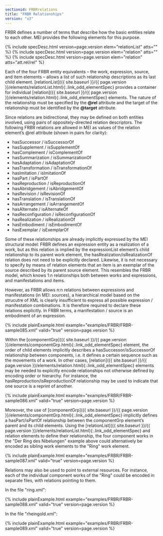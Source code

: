 ```yaml
---
sectionid: FRBRrelations
title: "FRBR Relationships"
version: "v3"
---
```




FRBR defines a number of terms that describe how the basic entities relate to each
other. MEI
provides the following elements for this purpose.



{% include specDesc.html version=page.version elem="relationList" atts="" %}
{% include specDesc.html version=page.version elem="relation" atts="" %}
{% include specDesc.html version=page.version elem="relation" atts="att.rel/rel" %}



Each of the four FRBR entity equivalents – the work, expression, source, and item
elements –
allows a list of such relationship descriptions as its last child element. [relationList]({{ site.baseurl }}/{{ page.version }}/elements/relationList.html){:.link_odd_elementSpec} provides a container for individual [relation]({{ site.baseurl }}/{{ page.version }}/elements/relation.html){:.link_odd_elementSpec}
elements. The nature of the relationship must be specified by the **@rel** attribute and
the target of the relationship must be identified by the **@target** attribute.

Since relations are bidirectional, they may be defined on both entities involved,
using pairs
of oppositely-directed relation descriptors. The following FRBR relations are allowed
in MEI
as values of the relation element’s @rel attribute (shown in pairs for clarity): 
- hasSuccessor / isSuccessorOf
- hasSupplement / isSupplementOf
- hasComplement / isComplementOf
- hasSummarization / isSummarizationOf
- hasAdaptation / isAdaptationOf
- hasTransformation / isTransformationOf
- hasImitation / isImitationOf
- hasPart / isPartOf
- hasReproduction / isReproductionOf
- hasAbridgement / isAbridgementOf
- hasRevision / isRevisionOf
- hasTranslation / isTranslationOf
- hasArrangement / isArrangementOf
- hasAlternate / isAlternateOf
- hasReconfiguration / isReconfigurationOf
- hasRealization / isRealizationOf
- hasEmbodiment / isEmbodimentOf
- hasExemplar / isExemplarOf



Some of these relationships are already implicitly expressed by the MEI structural
model:
FRBR defines an expression entity as a realization of a work, but as this relation
is implied
by the expressionList element’s child relationship to its parent work element, the
hasRealization/isRealizationOf relation does not need to be explicitly declared. Likewise,
it
is not necessary to specify by means of relation elements that an item is an exemplar
of the
source described by its parent source element. This resembles the FRBR model, which
knows 1:n
relationships both between works and expressions, and manifestations and items.

However, as FRBR allows n:n relations between expressions and manifestations (in MEI:
sources), a hierarchical model based on the strucutre of XML is clearly insufficient
to
express all possible expression / manifestation combinations. It is therefore required
to
declare these relations explicitly. In FRBR terms, a manifestation / source is an
embodiment
of an expression.

{% include plainExample.html example="examples/FRBR/FRBR-sample085.xml" valid="true" version=page.version %}

Within the [componentGrp]({{ site.baseurl }}/{{ page.version }}/elements/componentGrp.html){:.link_odd_elementSpec} element, the order of child elements implicitly
describes a hasSuccessor/isSuccessorOf relationship between components, i.e. it defines
a
certain sequence such as the movements of a work. In other cases, [relation]({{ site.baseurl }}/{{ page.version }}/elements/relation.html){:.link_odd_elementSpec} elements may be needed to explicitly encode relationships not otherwise
defined by encoding order or hierarchy. For instance, the hasReproduction/isReproductionOf
relationship may be used to indicate that one source is a reprint of another.

{% include plainExample.html example="examples/FRBR/FRBR-sample086.xml" valid="true" version=page.version %}

Moreover, the use of [componentGrp]({{ site.baseurl }}/{{ page.version }}/elements/componentGrp.html){:.link_odd_elementSpec} implicitly defines a hasPart/isPartOf
relationship between the componentGrp element’s parent and its child elements. Using
the [relationList]({{ site.baseurl }}/{{ page.version }}/elements/relationList.html){:.link_odd_elementSpec} and relation elements to define their relationship, the four
component works in the "Der Ring des Nibelungen" example above could alternatively
be encoded
as sibling work elements to the "Ring" work element.

{% include plainExample.html example="examples/FRBR/FRBR-sample087.xml" valid="true" version=page.version %}

Relations may also be used to point to external resources. For instance, each of the
individual component works of the "Ring" could be encoded in separate files, with
relations
pointing to them.

In the file "ring.xml":

{% include plainExample.html example="examples/FRBR/FRBR-sample088.xml" valid="true" version=page.version %}

In the file "rheingold.xml":

{% include plainExample.html example="examples/FRBR/FRBR-sample089.xml" valid="true" version=page.version %}

